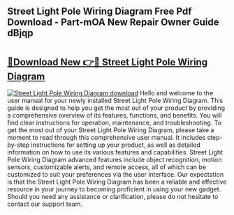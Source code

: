 ## Street Light Pole Wiring Diagram Free Pdf Download - Part-mOA New Repair Owner Guide dBjqp

# <h2><a href="http://dfh5rh.blite.top/?on=Street+Light+Pole+Wiring+Diagram">🔗Download New 👉🔴 Street Light Pole Wiring Diagram</a></h2>

[![Street Light Pole Wiring Diagram download](https://i.imgur.com/lujVjoI.png)](http://dfh5rh.blite.top/?on=Street+Light+Pole+Wiring+Diagram)
Hello and welcome to the user manual for your newly installed Street Light Pole Wiring Diagram. This guide is designed to help you get the most out of your product by providing a comprehensive overview of its features, functions, and benefits. You will find clear instructions for operation, maintenance, and troubleshooting. To get the most out of your Street Light Pole Wiring Diagram, please take a moment to read through this comprehensive user manual. It includes step-by-step instructions for setting up your product, as well as detailed information on how to use its various features and capabilities. Street Light Pole Wiring Diagram advanced features include object recognition, motion sensors, customizable alerts, and remote access, all of which can be customized to suit your preferences via the user interface. Our expectation is that the Street Light Pole Wiring Diagram has been a reliable and effective resource in your journey to becoming proficient in using your new gadget. Should you need any assistance or clarification, please do not hesitate to contact our support team.
